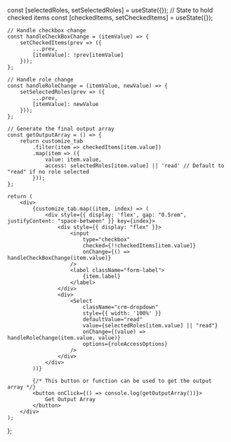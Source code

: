  const [selectedRoles, setSelectedRoles] = useState({});
    // State to hold checked items
    const [checkedItems, setCheckedItems] = useState({});

    // Handle checkbox change
    const handleCheckBoxChange = (itemValue) => {
        setCheckedItems(prev => ({
            ...prev,
            [itemValue]: !prev[itemValue]
        }));
    };

    // Handle role change
    const handleRoleChange = (itemValue, newValue) => {
        setSelectedRoles(prev => ({
            ...prev,
            [itemValue]: newValue
        }));
    };

    // Generate the final output array
    const getOutputArray = () => {
        return customize_tab
            .filter(item => checkedItems[item.value])
            .map(item => ({
                value: item.value,
                access: selectedRoles[item.value] || 'read' // Default to "read" if no role selected
            }));
    };

    return (
        <div>
            {customize_tab.map((item, index) => (
                <div style={{ display: 'flex', gap: "0.5rem", justifyContent: "space-between" }} key={index}>
                    <div style={{ display: "flex" }}>
                        <input
                            type="checkbox"
                            checked={!!checkedItems[item.value]}
                            onChange={() => handleCheckBoxChange(item.value)}
                        />
                        <label className="form-label">
                            {item.label}
                        </label>
                    </div>
                    <div>
                        <Select
                            className="crm-dropdown"
                            style={{ width: '100%' }}
                            defaultValue="read"
                            value={selectedRoles[item.value] || "read"}
                            onChange={(value) => handleRoleChange(item.value, value)}
                            options={roleAccessOptions}
                        />
                    </div>
                </div>
            ))}

            {/* This button or function can be used to get the output array */}
            <button onClick={() => console.log(getOutputArray())}>
                Get Output Array
            </button>
        </div>
    );
};
